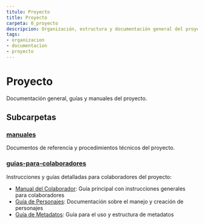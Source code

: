 ```yaml
---
titulo: Proyecto
title: Proyecto
carpeta: 0_proyecto
descripcion: Organización, estructura y documentación general del proyecto SyV.
tags:
- organizacion
- documentacion
- proyecto
---
```


# Proyecto

Documentación general, guías y manuales del proyecto.

## Subcarpetas

### [manuales](manuales/)
Documentos de referencia y procedimientos técnicos del proyecto.

### [guias-para-colaboradores](guias-para-colaboradores/)
Instrucciones y guías detalladas para colaboradores del proyecto:

- [Manual del Colaborador](guias-para-colaboradores/manual-del-colaborador.md): Guía principal con instrucciones generales para colaboradores
- [Guía de Personajes](guias-para-colaboradores/guia-de-personajes.md): Documentación sobre el manejo y creación de personajes
- [Guía de Metadatos](guias-para-colaboradores/guia-de-metadatos.md): Guía para el uso y estructura de metadatos
